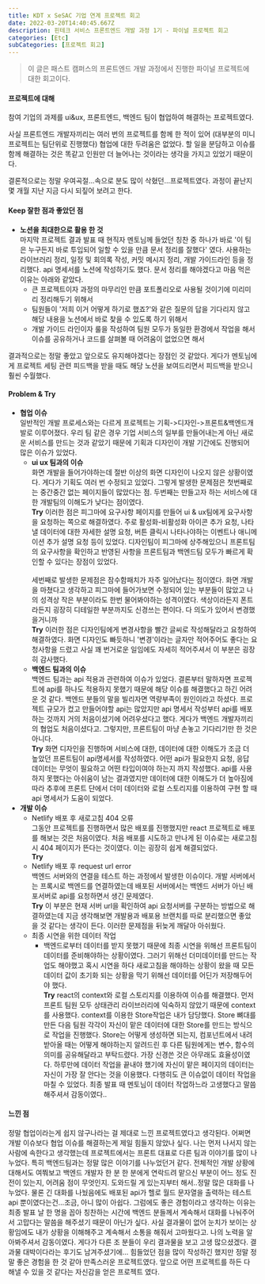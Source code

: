 ```yaml
---
title: KDT x SeSAC 기업 연계 프로젝트 회고
date: 2022-03-20T14:40:45.667Z
description: 핀테크 서비스 프론트엔드 개발 과정 1기 - 파이널 프로젝트 회고
categories: [Etc]
subCategories: [프로젝트 회고]
---
```


> 이 글은 패스트 캠퍼스의 프론트엔드 개발 과정에서 진행한 파이널 프로젝트에 대한 회고이다.

#### 프로젝트에 대해

참여 기업의 과제를 ui&ux, 프론트엔드, 백엔드 팀이 협업하여 해결하는 프로젝트였다.

사실 프론트엔드 개발자끼리는 여러 번의 프로젝트를 함께 한 적이 있어 <span class="light">(대부분의 미니 프로젝트는 팀단위로 진행했다)</span> 협업에 대한 두려움은 없었다. 할 일을 분담하고 이슈를 함께 해결하는 것은 똑같고 인원만 더 늘어나는 것이라는 생각을 가지고 있었기 때문이다.

결론적으로는 정말 우여곡절...속으로 분도 많이 삭혔던...프로젝트였다. 과정이 끝난지 몇 개월 지난 지금 다시 되짚어 보려고 한다.

#### Keep 잘한 점과 좋았던 점

- **노션을 최대한으로 활용 한 것** <br>
  마지막 프로젝트 결과 발표 때 현직자 멘토님께 들었던 칭찬 중 하나가 바로 <span class="bold">'이 팀은 누구든지 바로 투입되어 일할 수 있을 만큼 문서 정리를 잘했다'</span> 였다. 사용하는 라이브러리 정리, 일정 및 회의록 작성, 커밋 메시지 정리, 개발 가이드라인 등을 정리했다. api 명세서를 노션에 작성하기도 했다. 문서 정리를 해야겠다고 마음 먹은 이유는 아래와 같았다.
  - 큰 프로젝트이자 과정의 마무리인 만큼 포트폴리오로 사용될 것이기에 미리미리 정리해두기 위해서
  - 팀원들이 '저희 이거 어떻게 하기로 했죠?'와 같은 질문의 답을 기다리지 않고 해당 내용을 노션에서 바로 찾을 수 있도록 하기 위해서
  - 개발 가이드 라인이자 룰을 작성하여 팀원 모두가 동일한 환경에서 작업을 해서 이슈를 공유하거나 코드를 살펴볼 때 어려움이 없었으면 해서

결과적으로는 정말 좋았고 앞으로도 유지해야겠다는 장점인 것 같았다. 게다가 멘토님에게 프로젝트 세팅 관련 피드백을 받을 때도 해당 노션을 보여드리면서 피드백을 받으니 훨씬 수월했다.

#### Problem & Try

- **협업 이슈** <br>
  일반적인 개발 프로세스와는 다르게 프로젝트는 기획->디자인->프론트&백엔드개발로 이루어졌다. 우리 팀 같은 경우 기업 서비스의 일부를 만들어내는게 아닌 새로운 서비스를 만드는 것과 같았기 때문에 기획과 디자인이 개발 기간에도 진행되어 많은 이슈가 있었다.
  - **ui ux 팀과의 이슈** <br>
    화면 개발을 들어가야하는데 절반 이상의 화면 디자인이 나오지 않은 상황이였다. 게다가 기획도 여러 번 수정되고 있었다. 그렇게 발생한 문제점은 첫번째로는 중간중간 없는 페이지들이 많았다는 점. 두번째는 만들고자 하는 서비스에 대한 개발팀의 이해도가 낮다는 점이였다. <br>**Try** 이러한 점은 피그마에 요구사항 페이지를 만들어 ui & ux팀에게 요구사항을 요청하는 쪽으로 해결하였다. 주로 활성화-비활성화 아이콘 추가 요청, 나타낼 데이터에 대한 자세한 설명 요청, 버튼 클릭시 나타나야하는 이벤트나 애니메이션 추가 설명 요청 등이 있었다. 디자인팀이 피그마에 상주해있으니 프론트팀의 요구사항을 확인하고 반영된 사항을 프론트팀과 백엔드팀 모두가 빠르게 확인할 수 있다는 장점이 있었다. <br><br>세번째로 발생한 문제점은 잠수함패치가 자주 일어났다는 점이였다. 화면 개발을 마쳤다고 생각하고 피그마에 들어가보면 수정되어 있는 부분들이 많았고 나의 성격상 작은 부분이라도 한번 물어봐야하는 성격이였다. <span class="light">색상이라든지 폰트라든지 굉장히 디테일한 부분까지도 신경쓰는 편이다. 다 의도가 있어서 변경했을거니까</span> <br>**Try** 이러한 점은 디자인팀에게 변경사항을 빨간 글씨로 작성해달라고 요청하여 해결하였다. 화면 디자인도 빠듯하니 '변경'이라는 글자만 적어주어도 좋다는 요청사항을 드렸고 사실 꽤 번거로운 일임에도 자세히 적어주셔서 이 부분은 굉장히 감사했다.
  - **백엔드 팀과의 이슈** <br>
    백엔드 팀과는 api 적용과 관련하여 이슈가 있었다. 결론부터 말하자면 프로젝트에 api를 하나도 적용하지 못했기 때문에 해당 이슈를 해결했다고 하긴 어려운 것 같다. 백엔드 분들의 말을 빌리자면 역량부족이 원인이라고 하셨다. 프로젝트 규모가 컸고 만들어야할 api는 많았지만 api 명세서 작성부터 api를 배포하는 것까지 거의 처음이셨기에 어려우셨다고 했다. 게다가 백엔드 개발자끼리의 협업도 처음이셨다고. 그렇지만, 프론트팀이 마냥 손놓고 기다리기만 한 것은 아니다. <br>**Try** 화면 디자인을 진행하며 서비스에 대한, 데이터에 대한 이해도가 조금 더 높았던 프론트팀이 api명세서를 작성하였다. 어떤 api가 필요한지 요청, 응답 데이터는 무엇이 필요하고 어떤 타입이여야 하는지 까지 작성했다. api를 사용하지 못했다는 아쉬움이 남는 결과였지만 데이터에 대한 이해도가 더 높아짐에 따라 추후에 프론트 단에서 더미 데이터와 로컬 스토리지를 이용하여 구현 할 때 api 명세서가 도움이 되었다.
- **개발 이슈**
  - Netlify 배포 후 새로고침 404 오류 <br>
    그동안 프로젝트를 진행하면서 많은 배포를 진행했지만 react 프로젝트로 배포를 해보는 것은 처음이였다. 처음 배포를 시도하고 만나게 된 이슈로는 새로고침시 404 페이지가 뜬다는 것이였다. 이는 굉장히 쉽게 해결되었다.<br>**Try**
  - Netlify 배포 후 request url error <br>
    백엔드 서버와의 연결을 테스트 하는 과정에서 발생한 이슈이다. 개발 서버에서는 프록시로 백엔드를 연결하였는데 배포된 서버에서는 백엔드 서버가 아닌 배포서버로 api를 요청하면서 생긴 문제였다. <br>**Try** 이 부분은 현재 서버 url을 확인하여 api 요청서버를 구분하는 방법으로 해결하였는데 지금 생각해보면 개발용과 배포용 브랜치를 따로 분리했으면 좋았을 것 같다는 생각이 든다. 이러한 문제점을 뒤늦게 깨달아 아쉬웠다.
  - 최종 시연을 위한 데이터 작업 <br>
    - 백엔드로부터 데이터를 받지 못했기 때문에 최종 시연을 위해선 프론트팀이 데이터를 준비해야하는 상황이였다. 그러기 위해선 더미데이터를 만드는 작업도 해야했고 혹시 시연을 하다 새로고침을 해야하는 상황이 왔을 때 모든 데이터 값이 초기화 되는 상황을 막기 위해선 데이터를 어딘가 저장해두어야 했다. <br>**Try** react의 context와 로컬 스토리지를 이용하여 이슈를 해결했다. 먼저 프론트 팀원 모두 상태관리 라이브러리에 익숙하지 않았기 때문에 context를 사용했다. context를 이용한 Store작업은 내가 담당했다. Store 뼈대를 만든 다음 팀원 각각이 자신이 맡은 데이터에 대한 Store를 만드는 방식으로 작업을 진행했다. Store는 어떻게 생성하면 되는지, 컴포넌트에서 내려 받아올 때는 어떻게 해야하는지 알려드린 후 다른 팀원에게는 변수, 함수의 의미를 공유해달라고 부탁드렸다. 가장 신경쓴 것은 아무래도 효율성이였다. 하루만에 데이터 작업을 끝내야 했기에 자신이 맡은 페이지의 데이터는 자신이 가장 잘 안다는 것을 이용했다. 다행히도 큰 이슈없이 데이터 작업을 마칠 수 있었다. <span class="light">최종 발표 때 멘토님이 데이터 작업하느라 고생했다고 말씀해주셔서 감동이였다..</span>

#### 느낀 점

정말 협업이라는게 쉽지 않구나라는 걸 제대로 느낀 프로젝트였다고 생각된다. 어쩌면 개발 이슈보다 협업 이슈를 해결하는게 제일 힘들지 않았나 싶다. 나는 먼저 나서지 않는 사람에 속한다고 생각했는데 프로젝트에서는 프론트 대표로 다른 팀과 이야기를 많이 나누었다. 특히 백엔드팀과는 정말 많은 이야기를 나누었던거 같다. 전체적인 개발 상황에 대해서도 여쭤보고 백엔드 개발자 한 분 한 분에게 연락드려 맡으신 부분이 어느 정도 진전이 있는지, 어려움 점이 무엇인지. 도와드릴 게 있는지부터 해서..정말 많은 대화를 나누었다. 물론 긴 대화를 나눴음에도 배포된 api가 헬로 월드 문자열을 출력하는 테스트 api 뿐이였다는건...조금, 아니 많이 아쉽다. 그럼에도 좋은 경험이라고 생각하는 이유는 최종 발표 날 한 명을 꼽아 칭찬하는 시간에 백엔드 분들께서 계속해서 대화를 나눠주어서 고맙다는 말씀을 해주셨기 때문이 아닌가 싶다. 사실 결과물이 없어 눈치가 보이는 상황임에도 내가 상황을 이해해주고 계속해서 소통을 해줘서 고마웠다고. 나의 노력을 알아봐주셔서 감동이였다. 게다가 다른 조 분들이 우리 결과물을 보고 고생 많으셨겠다. 결과물 대박이다라는 후기도 남겨주셨기에... 힘들었던 점을 많이 작성하긴 했지만 정말 정말 좋은 경험을 한 것 같아 만족스러운 프로젝트였다. 앞으로 어떤 프로젝트를 하든 다 해낼 수 있을 것 같다는 자신감을 얻은 프로젝트 였다.
